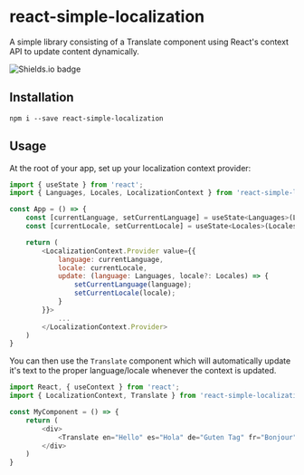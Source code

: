 # react-simple-localization
A simple library consisting of a Translate component using React's context API to update content dynamically.

![Shields.io badge](https://img.shields.io/david/matthewdowns/react-simple-localization)

## Installation
`npm i --save react-simple-localization`

## Usage

At the root of your app, set up your localization context provider:

```js
import { useState } from 'react';
import { Languages, Locales, LocalizationContext } from 'react-simple-localization';

const App = () => {
    const [currentLanguage, setCurrentLanguage] = useState<Languages>(Languages.en);
    const [currentLocale, setCurrentLocale] = useState<Locales>(Locales.enUS);

    return (
        <LocalizationContext.Provider value={{
            language: currentLanguage,
            locale: currentLocale,
            update: (language: Languages, locale?: Locales) => {
                setCurrentLanguage(language);
                setCurrentLocale(locale);
            }
        }}>
            ...
        </LocalizationContext.Provider>
    )
}
```

You can then use the `Translate` component which will automatically update it's text to the proper language/locale whenever the context is updated.

```js
import React, { useContext } from 'react';
import { LocalizationContext, Translate } from 'react-simple-localization';

const MyComponent = () => {
    return (
        <div>
            <Translate en="Hello" es="Hola" de="Guten Tag" fr="Bonjour" it="Salve" ru="Zdravstvuyte" />
        </div>
    )
}
```
